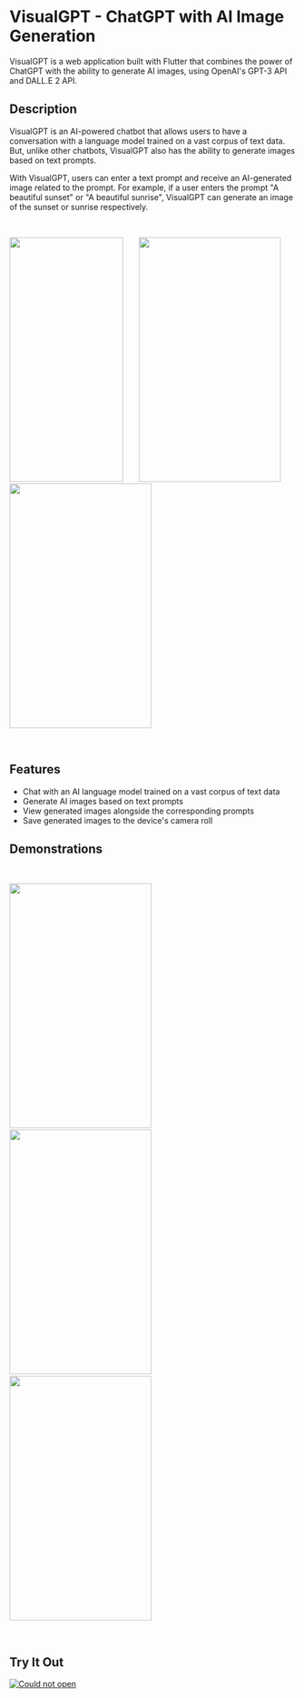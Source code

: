 # VisualGPT - ChatGPT with AI Image Generation

VisualGPT is a web application built with Flutter that combines the power of ChatGPT with the ability to generate AI images, using OpenAI's GPT-3 API and DALL.E 2 API.

## Description

VisualGPT is an AI-powered chatbot that allows users to have a conversation with a language model trained on a vast corpus of text data. But, unlike other chatbots, VisualGPT also has the ability to generate images based on text prompts.

With VisualGPT, users can enter a text prompt and receive an AI-generated image related to the prompt. For example, if a user enters the prompt "A beautiful sunset" or "A beautiful sunrise", VisualGPT can generate an image of the sunset or sunrise respectively.

<br>

<img src="https://cdn.discordapp.com/attachments/1091358303063396496/1094578812563488868/1.jpg" height="430" width="200"/> &nbsp;&nbsp;&nbsp;&nbsp;&nbsp; <img src="https://cdn.discordapp.com/attachments/1091358303063396496/1094580785824141352/5.jpg" height="430" width="250"/> &nbsp;&nbsp;&nbsp;&nbsp;&nbsp; <img src="https://cdn.discordapp.com/attachments/1091358303063396496/1094580786042253402/6.jpg" height="430" width="250"/>

<br>

## Features

* Chat with an AI language model trained on a vast corpus of text data
* Generate AI images based on text prompts
* View generated images alongside the corresponding prompts
* Save generated images to the device's camera roll

## Demonstrations

<br>

<img src="https://cdn.discordapp.com/attachments/1091358303063396496/1094578811766571008/3.jpg" height="430" width="250"/> &nbsp;&nbsp;&nbsp;&nbsp;&nbsp; <img src="https://cdn.discordapp.com/attachments/1091358303063396496/1094578812005658654/4.jpg" height="430" width="250"/> &nbsp;&nbsp;&nbsp;&nbsp;&nbsp; <img src="https://cdn.discordapp.com/attachments/1091358303063396496/1094578812290867240/2.jpg" height="430" width="250"/>

<br>

## Try It Out

[![Could not open](https://cdn.discordapp.com/attachments/1091358303063396496/1094596310067331162/Click-Here-PNG.png)](https://visualgpt.netlify.app/#/)
